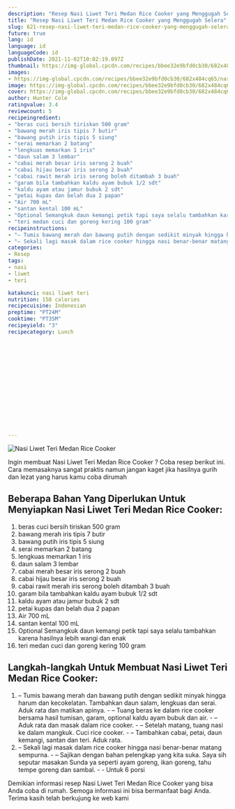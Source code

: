 ```yaml
---
description: "Resep Nasi Liwet Teri Medan Rice Cooker yang Menggugah Selera"
title: "Resep Nasi Liwet Teri Medan Rice Cooker yang Menggugah Selera"
slug: 621-resep-nasi-liwet-teri-medan-rice-cooker-yang-menggugah-selera
future: true
lang: id
language: id
languageCode: id
publishDate: 2021-11-02T10:02:19.097Z 
thumbnail: https://img-global.cpcdn.com/recipes/bbee32e9bfd0cb30/682x484cq65/nasi-liwet-teri-medan-rice-cooker-foto-resep-utama.png
images:
- https://img-global.cpcdn.com/recipes/bbee32e9bfd0cb30/682x484cq65/nasi-liwet-teri-medan-rice-cooker-foto-resep-utama.png
image: https://img-global.cpcdn.com/recipes/bbee32e9bfd0cb30/682x484cq65/nasi-liwet-teri-medan-rice-cooker-foto-resep-utama.png
cover: https://img-global.cpcdn.com/recipes/bbee32e9bfd0cb30/682x484cq65/nasi-liwet-teri-medan-rice-cooker-foto-resep-utama.png
author: Hunter Cole
ratingvalue: 3.4
reviewcount: 5
recipeingredient:
- "beras cuci bersih tiriskan 500 gram"
- "bawang merah iris tipis 7 butir"
- "bawang putih iris tipis 5 siung"
- "serai memarkan 2 batang"
- "lengkuas memarkan 1 iris"
- "daun salam 3 lembar"
- "cabai merah besar iris serong 2 buah"
- "cabai hijau besar iris serong 2 buah"
- "cabai rawit merah iris serong boleh ditambah 3 buah"
- "garam bila tambahkan kaldu ayam bubuk 1/2 sdt"
- "kaldu ayam atau jamur bubuk 2 sdt"
- "petai kupas dan belah dua 2 papan"
- "Air 700 mL"
- "santan kental 100 mL"
- "Optional Semangkuk daun kemangi petik tapi saya selalu tambahkan karena hasilnya lebih wangi dan enak "
- "teri medan cuci dan goreng kering 100 gram"
recipeinstructions:
- "– Tumis bawang merah dan bawang putih dengan sedikit minyak hingga harum dan kecokelatan. Tambahkan daun salam, lengkuas dan serai. Aduk rata dan matikan apinya. – Tuang beras ke dalam rice cooker bersama hasil tumisan, garam, optional kaldu ayam bubuk dan air. – Aduk rata dan masak dalam rice cooker. – Setelah matang, tuang nasi ke dalam mangkuk. Cuci rice cooker. – Tambahkan cabai, petai, daun kemangi, santan dan teri. Aduk rata."
- "– Sekali lagi masak dalam rice cooker hingga nasi benar-benar matang sempurna. – Sajikan dengan bahan pelengkap yang kita suka. Saya sih seputar masakan Sunda ya seperti ayam goreng, ikan goreng, tahu tempe goreng dan sambal.  Untuk 6 porsi"
categories:
- Resep
tags:
- nasi
- liwet
- teri

katakunci: nasi liwet teri 
nutrition: 158 calories
recipecuisine: Indonesian
preptime: "PT24M"
cooktime: "PT35M"
recipeyield: "3"
recipecategory: Lunch


     
    
    
    
    
    
    
    
    
    
    
      
    
---
```



![Nasi Liwet Teri Medan Rice Cooker](https://img-global.cpcdn.com/recipes/bbee32e9bfd0cb30/682x484cq65/nasi-liwet-teri-medan-rice-cooker-foto-resep-utama.png)

Ingin membuat Nasi Liwet Teri Medan Rice Cooker ? Coba resep berikut ini. Cara memasaknya sangat praktis namun jangan kaget jika hasilnya gurih dan lezat yang harus kamu coba dirumah

<!--inarticleads1-->

## Beberapa Bahan Yang Diperlukan Untuk Menyiapkan Nasi Liwet Teri Medan Rice Cooker:

1. beras cuci bersih tiriskan 500 gram
1. bawang merah iris tipis 7 butir
1. bawang putih iris tipis 5 siung
1. serai memarkan 2 batang
1. lengkuas memarkan 1 iris
1. daun salam 3 lembar
1. cabai merah besar iris serong 2 buah
1. cabai hijau besar iris serong 2 buah
1. cabai rawit merah iris serong boleh ditambah 3 buah
1. garam bila tambahkan kaldu ayam bubuk 1/2 sdt
1. kaldu ayam atau jamur bubuk 2 sdt
1. petai kupas dan belah dua 2 papan
1. Air 700 mL
1. santan kental 100 mL
1. Optional Semangkuk daun kemangi petik tapi saya selalu tambahkan karena hasilnya lebih wangi dan enak 
1. teri medan cuci dan goreng kering 100 gram



<!--inarticleads2-->

## Langkah-langkah Untuk Membuat Nasi Liwet Teri Medan Rice Cooker:

1. – Tumis bawang merah dan bawang putih dengan sedikit minyak hingga harum dan kecokelatan. Tambahkan daun salam, lengkuas dan serai. Aduk rata dan matikan apinya. - – Tuang beras ke dalam rice cooker bersama hasil tumisan, garam, optional kaldu ayam bubuk dan air. - – Aduk rata dan masak dalam rice cooker. - – Setelah matang, tuang nasi ke dalam mangkuk. Cuci rice cooker. - – Tambahkan cabai, petai, daun kemangi, santan dan teri. Aduk rata.
1. – Sekali lagi masak dalam rice cooker hingga nasi benar-benar matang sempurna. - – Sajikan dengan bahan pelengkap yang kita suka. Saya sih seputar masakan Sunda ya seperti ayam goreng, ikan goreng, tahu tempe goreng dan sambal. -  - Untuk 6 porsi




Demikian informasi  resep Nasi Liwet Teri Medan Rice Cooker   yang bisa Anda coba di rumah. Semoga informasi ini bisa bermanfaat bagi Anda. Terima kasih telah berkujung ke web kami
